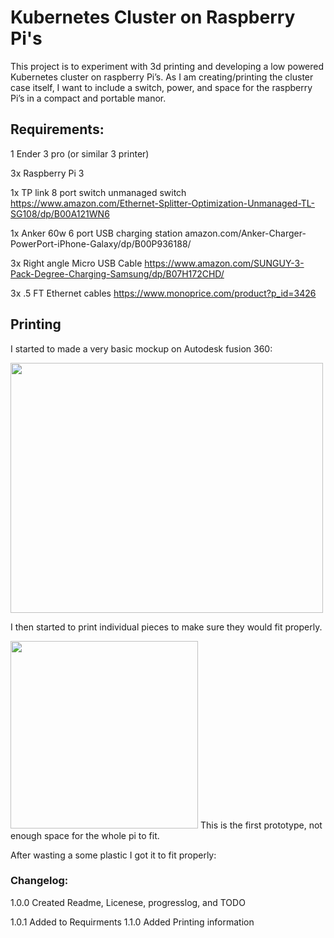# Kubernetes Cluster on Raspberry Pi's

This project is to experiment with 3d printing and developing a low powered Kubernetes cluster on raspberry Pi’s. As I am creating/printing the cluster case itself, I want to include a switch, power, and space for the raspberry Pi’s in a compact and portable manor.

## Requirements:
1 Ender 3 pro (or similar 3 printer)

3x Raspberry Pi 3

1x TP link 8 port switch unmanaged switch https://www.amazon.com/Ethernet-Splitter-Optimization-Unmanaged-TL-SG108/dp/B00A121WN6

1x Anker 60w 6 port USB charging station amazon.com/Anker-Charger-PowerPort-iPhone-Galaxy/dp/B00P936188/

3x Right angle Micro USB Cable https://www.amazon.com/SUNGUY-3-Pack-Degree-Charging-Samsung/dp/B07H172CHD/

3x .5 FT Ethernet cables https://www.monoprice.com/product?p_id=3426

## Printing

I started to made a very basic mockup on Autodesk fusion 360:

<img src="https://user-images.githubusercontent.com/47187712/109887461-b96b2700-7c4f-11eb-8bdd-c58f1cb02fa9.jpg" width="500" height="400">

I then started to print individual pieces to make sure they would fit properly.

<img src="https://user-images.githubusercontent.com/47187712/109887688-2c749d80-7c50-11eb-879d-cb370bec29d7.jpg" width="300" height="300">
This is the first prototype, not enough space for the whole pi to fit.


After wasting a some plastic I got it to fit properly:

### Changelog:
1.0.0
        Created Readme, Licenese, progresslog, and TODO

1.0.1
        Added to Requirments
1.1.0
        Added Printing information
